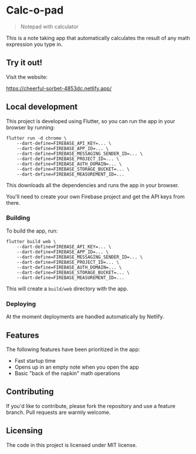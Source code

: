 # Calc-o-pad
> Notepad with calculator

This is a note taking app that automatically calculates the result of any math
expression you type in.

## Try it out!

Visit the website:

https://cheerful-sorbet-4853dc.netlify.app/

## Local development

This project is developed using Flutter, so you can run the app in your browser by running:

```shell
flutter run -d chrome \
    --dart-define=FIREBASE_API_KEY=... \
    --dart-define=FIREBASE_APP_ID=... \
    --dart-define=FIREBASE_MESSAGING_SENDER_ID=... \
    --dart-define=FIREBASE_PROJECT_ID=... \
    --dart-define=FIREBASE_AUTH_DOMAIN=... \
    --dart-define=FIREBASE_STORAGE_BUCKET=... \
    --dart-define=FIREBASE_MEASUREMENT_ID=...
```

This downloads all the dependencies and runs the app in your browser.

You'll need to create your own Firebase project and get the API keys from there.

### Building

To build the app, run:

```shell
flutter build web \
    --dart-define=FIREBASE_API_KEY=... \
    --dart-define=FIREBASE_APP_ID=... \
    --dart-define=FIREBASE_MESSAGING_SENDER_ID=... \
    --dart-define=FIREBASE_PROJECT_ID=... \
    --dart-define=FIREBASE_AUTH_DOMAIN=... \
    --dart-define=FIREBASE_STORAGE_BUCKET=... \
    --dart-define=FIREBASE_MEASUREMENT_ID=...
```

This will create a `build/web` directory with the app.

### Deploying

At the moment deployments are handled automatically by Netlify.

## Features

The following features have been prioritized in the app:
* Fast startup time
* Opens up in an empty note when you open the app
* Basic "back of the napkin" math operations

## Contributing

If you'd like to contribute, please fork the repository and use a feature
branch. Pull requests are warmly welcome.

## Licensing

The code in this project is licensed under MIT license.
